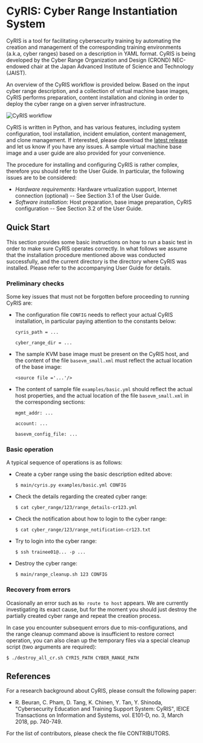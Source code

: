 # CyRIS: Cyber Range Instantiation System

CyRIS is a tool for facilitating cybersecurity training by automating
the creation and management of the corresponding training environments
(a.k.a, cyber ranges) based on a description in YAML format. CyRIS is
being developed by the Cyber Range Organization and Design (CROND)
NEC-endowed chair at the Japan Advanced Institute of Science and
Technology (JAIST).

An overview of the CyRIS workflow is provided below. Based on the
input cyber range description, and a collection of virtual machine
base images, CyRIS performs preparation, content installation and
cloning in order to deploy the cyber range on a given server
infrastructure.

![CyRIS workflow](https://github.com/crond-jaist/cyris/blob/master/cyris_workflow.png "CyRIS workflow")

CyRIS is written in Python, and has various features, including system
configuration, tool installation, incident emulation, content
management, and clone management. If interested, please download the
[latest
release](https://github.com/crond-jaist/cyris/releases/tag/1.2) and
let us know if you have any issues. A sample virtual machine base
image and a user guide are also provided for your convenience.

The procedure for installing and configuring CyRIS is rather complex,
therefore you should refer to the User Guide. In particular, the
following issues are to be considered:

* _Hardware requirements_: Hardware vrtualization support, Internet connection (optional) -- See Section 3.1 of the User Guide.
* _Software installation_: Host preparation, base image preparation, CyRIS configuration -- See Section 3.2 of the User Guide.


## Quick Start

This section provides some basic instructions on how to run a basic
test in order to make sure CyRIS operates correctly. In what follows
we assume that the installation procedure mentioned above was
conducted successfully, and the current directory is the directory
where CyRIS was installed. Please refer to the accompanying User Guide
for details.

### Preliminary checks

Some key issues that must not be forgotten before proceeding to
running CyRIS are:

* The configuration file `CONFIG` needs to reflect your actual CyRIS
  installation, in particular paying attention to the constants below:

  `cyris_path = ...`
  
  `cyber_range_dir = ...`

* The sample KVM base image must be present on the CyRIS host, and the
  content of the file `basevm_small.xml` must reflect the actual
  location of the base image:

  `<source file ='...'/>`

* The content of sample file `examples/basic.yml` should reflect the
  actual host properties, and the actual location of the file
  `basevm_small.xml` in the corresponding sections:

  `mgmt_addr: ...`

  `account: ...`

  `basevm_config_file: ...`

### Basic operation

A typical sequence of operations is as follows:

* Create a cyber range using the basic description edited above:

  `$ main/cyris.py examples/basic.yml CONFIG`

* Check the details regarding the created cyber range:

  `$ cat cyber_range/123/range_details-cr123.yml`

* Check the notification about how to login to the cyber range:

  `$ cat cyber_range/123/range_notification-cr123.txt`

* Try to login into the cyber range:

  `$ ssh trainee01@... -p ...`

* Destroy the cyber range:

  `$ main/range_cleanup.sh 123 CONFIG`

### Recovery from errors

Ocasionally an error such as `No route to host` appears. We are
currently investigating its exact cause, but for the moment you should
just destroy the partially created cyber range and repeat the creation
process.

In case you encounter subsequent errors due to mis-configurations, and
the range cleanup command above is insufficient to restore correct
operation, you can also clean up the temporary files via a special
cleanup script (two arguments are required):

  `$ ./destroy_all_cr.sh CYRIS_PATH CYBER_RANGE_PATH`


## References

For a research background about CyRIS, please consult the following
paper:

* R. Beuran, C. Pham, D. Tang, K. Chinen, Y. Tan, Y. Shinoda,
  "Cybersecurity Education and Training Support System: CyRIS", IEICE
  Transactions on Information and Systems, vol. E101-D, no. 3, March
  2018, pp. 740-749.

For the list of contributors, please check the file CONTRIBUTORS.
